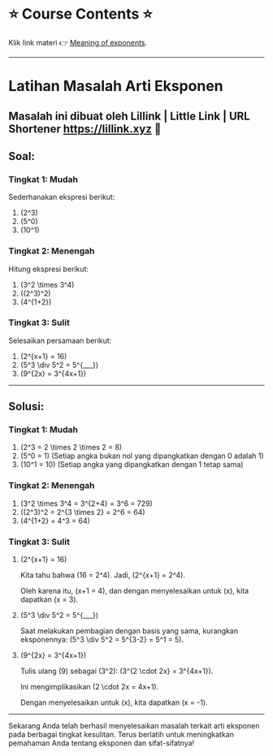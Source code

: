 # ⭐️ Course Contents ⭐️

Klik link materi 👉  [Meaning of exponents](https://www.khanacademy.org/math/algebra-basics/basic-alg-foundations/alg-basics-exponents/e/positive_and_zero_exponents).

---
# Latihan Masalah Arti Eksponen

Masalah ini dibuat oleh Lillink | Little Link | URL Shortener https://lillink.xyz 🖤
---

## Soal:

### Tingkat 1: Mudah

Sederhanakan ekspresi berikut:

1. \(2^3\)
2. \(5^0\)
3. \(10^1\)

### Tingkat 2: Menengah

Hitung ekspresi berikut:

1. \(3^2 \times 3^4\)
2. \((2^3)^2\)
3. \(4^{1+2}\)

### Tingkat 3: Sulit

Selesaikan persamaan berikut:

1. \(2^{x+1} = 16\)
2. \(5^3 \div 5^2 = 5^{\_\_\_}\)
3. \(9^{2x} = 3^{4x+1}\)

---

## Solusi:

### Tingkat 1: Mudah

1. \(2^3 = 2 \times 2 \times 2 = 8\)
2. \(5^0 = 1\) (Setiap angka bukan nol yang dipangkatkan dengan 0 adalah 1)
3. \(10^1 = 10\) (Setiap angka yang dipangkatkan dengan 1 tetap sama)

### Tingkat 2: Menengah

1. \(3^2 \times 3^4 = 3^{2+4} = 3^6 = 729\)
2. \((2^3)^2 = 2^{3 \times 2} = 2^6 = 64\)
3. \(4^{1+2} = 4^3 = 64\)

### Tingkat 3: Sulit

1. \(2^{x+1} = 16\)

   Kita tahu bahwa \(16 = 2^4\). Jadi, \(2^{x+1} = 2^4\).
   
   Oleh karena itu, \(x+1 = 4\), dan dengan menyelesaikan untuk \(x\), kita dapatkan \(x = 3\).

2. \(5^3 \div 5^2 = 5^{\_\_\_}\)

   Saat melakukan pembagian dengan basis yang sama, kurangkan eksponennya: \(5^3 \div 5^2 = 5^{3-2} = 5^1 = 5\).

3. \(9^{2x} = 3^{4x+1}\)

   Tulis ulang \(9\) sebagai \(3^2\): \(3^{2 \cdot 2x} = 3^{4x+1}\).
   
   Ini mengimplikasikan \(2 \cdot 2x = 4x+1\).
   
   Dengan menyelesaikan untuk \(x\), kita dapatkan \(x = -1\).

---

Sekarang Anda telah berhasil menyelesaikan masalah terkait arti eksponen pada berbagai tingkat kesulitan. Terus berlatih untuk meningkatkan pemahaman Anda tentang eksponen dan sifat-sifatnya!